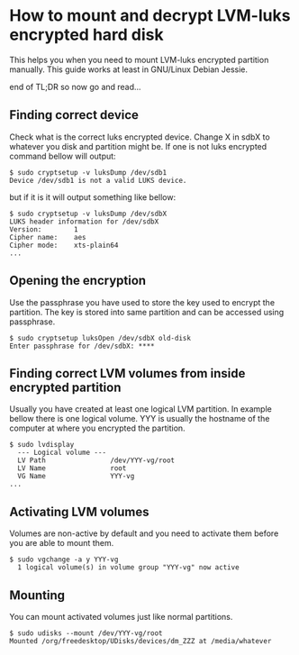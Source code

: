# How to mount and decrypt LVM-luks encrypted hard disk

This helps you when you need to mount LVM-luks encrypted partition manually. This guide works at least in GNU/Linux Debian Jessie.

end of TL;DR so now go and read...

Finding correct device
---

Check what is the correct luks encrypted device. Change X in sdbX to whatever you disk and partition might be. If one is not luks encrypted command bellow will output:

```
$ sudo cryptsetup -v luksDump /dev/sdb1
Device /dev/sdb1 is not a valid LUKS device.
```

but if it is it will output something like bellow:

```
$ sudo cryptsetup -v luksDump /dev/sdbX
LUKS header information for /dev/sdbX
Version:       	1
Cipher name:   	aes
Cipher mode:   	xts-plain64
...
```

Opening the encryption
---

Use the passphrase you have used to store the key used to encrypt the partition. The key is stored into same partition and can be accessed using passphrase.

```
$ sudo cryptsetup luksOpen /dev/sdbX old-disk
Enter passphrase for /dev/sdbX: ****
```

Finding correct LVM volumes from inside encrypted partition
---

Usually you have created at least one logical LVM partition. In example bellow there is one logical volume. YYY is usually the hostname of the computer at where you encrypted the partition.

```
$ sudo lvdisplay 
  --- Logical volume ---
  LV Path                /dev/YYY-vg/root
  LV Name                root
  VG Name                YYY-vg
...
```

Activating LVM volumes
---

Volumes are non-active by default and you need to activate them before you are able to mount them.

```
$ sudo vgchange -a y YYY-vg
  1 logical volume(s) in volume group "YYY-vg" now active
```

Mounting
---

You can mount activated volumes just like normal partitions.

```
$ sudo udisks --mount /dev/YYY-vg/root
Mounted /org/freedesktop/UDisks/devices/dm_ZZZ at /media/whatever
```
